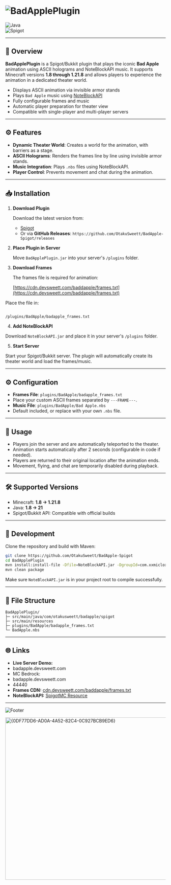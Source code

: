 
# ![BadApplePlugin](https://img.shields.io/badge/BadApplePlugin-v1.0.0-blue?style=for-the-badge)  

![Java](https://img.shields.io/badge/Java-1.8%20to%2021-green?style=flat-square)  
![Spigot](https://img.shields.io/badge/Spigot-1.8%20to%201.21.8-red?style=flat-square)  


---

## 📌 Overview
**BadApplePlugin** is a Spigot/Bukkit plugin that plays the iconic **Bad Apple** animation using ASCII holograms and NoteBlockAPI music. It supports Minecraft versions **1.8 through 1.21.8** and allows players to experience the animation in a dedicated theater world.

- Displays ASCII animation via invisible armor stands
- Plays `Bad Apple` music using [NoteBlockAPI](https://www.spigotmc.org/resources/noteblockapi.19287/)
- Fully configurable frames and music
- Automatic player preparation for theater view
- Compatible with single-player and multi-player servers

---

## ⚙️ Features

- **Dynamic Theater World**: Creates a world for the animation, with barriers as a stage.  
- **ASCII Holograms**: Renders the frames line by line using invisible armor stands.  
- **Music Integration**: Plays `.nbs` files using NoteBlockAPI.  
- **Player Control**: Prevents movement and chat during the animation.    

---

## 📥 Installation

1. **Download Plugin**

   Download the latest version from:
   - [Spigot](https://www.spigotmc.org/resources/badapple-%E2%80%93-ascii-animation-music-plugin-for-minecraft.128284/)
   - Or via **GitHub Releases**: `https://github.com/OtakuSweett/BadApple-Spigot/releases`  

2. **Place Plugin in Server**

   Move `BadApplePlugin.jar` into your server's `/plugins` folder.

3. **Download Frames**

   The frames file is required for animation:

    [https://cdn.devsweett.com/baddapple/frames.txt](https://cdn.devsweett.com/baddapple/frames.txt)



Place the file in:

```

/plugins/BadApple/badapple_frames.txt

````

4. **Add NoteBlockAPI**

Download `NoteBlockAPI.jar` and place it in your server's `/plugins` folder.  

5. **Start Server**

Start your Spigot/Bukkit server. The plugin will automatically create its theater world and load the frames/music.

---

## ⚙️ Configuration

- **Frames File**: `plugins/BadApple/badapple_frames.txt`  
- Place your custom ASCII frames separated by `---FRAME---`.
- **Music File**: `plugins/BadApple/Bad Apple.nbs`  
- Default included, or replace with your own `.nbs` file.  

---

## 🚀 Usage

- Players join the server and are automatically teleported to the theater.  
- Animation starts automatically after 2 seconds (configurable in code if needed).  
- Players are returned to their original location after the animation ends.  
- Movement, flying, and chat are temporarily disabled during playback.

---

## 🛠️ Supported Versions

- Minecraft: **1.8 → 1.21.8**  
- Java: **1.8 → 21**  
- Spigot/Bukkit API: Compatible with official builds  

---

## 🔧 Development

Clone the repository and build with Maven:

```bash
git clone https://github.com/OtakuSweett/BadApple-Spigot
cd BadApplePlugin
mvn install:install-file -Dfile=NoteBlockAPI.jar -DgroupId=com.xxmicloxx -DartifactId=NoteBlockAPI -Dversion=1.5.0 -Dpackaging=jar
mvn clean package
````

Make sure `NoteBlockAPI.jar` is in your project root to compile successfully.

---

## 📂 File Structure

```
BadApplePlugin/
├─ src/main/java/com/otakusweett/badapple/spigot
├─ src/main/resources
├─ plugins/BadApple/badapple_frames.txt
└─ BadApple.nbs
```


---

## 🌐 Links

* **Live Server Demo:** 
* badapple.devsweett.com
* MC Bedrock:
* badapple.devsweett.com
* 44440
* **Frames CDN:** [cdn.devsweett.com/baddapple/frames.txt](https://cdn.devsweett.com/baddapple/frames.txt)
* **NoteBlockAPI:** [SpigotMC Resource](https://www.spigotmc.org/resources/noteblockapi.2155/)

---

![Footer](https://img.shields.io/badge/BadApple-Enjoy%20the%20Animation-ff69b4?style=for-the-badge)


<img width="794" height="508" alt="{0DF77DD6-AD0A-4A52-82C4-0C927BCB9ED6}" src="https://github.com/user-attachments/assets/b725a3d4-7402-4d00-8825-06c40cb5d9c4" />


